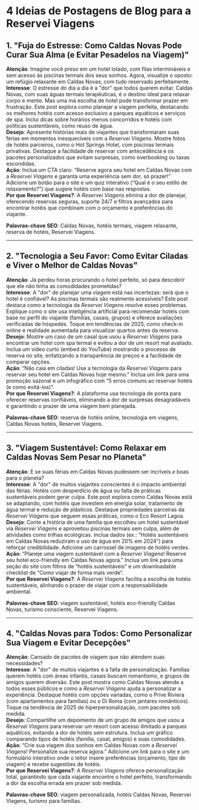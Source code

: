 # 4 Ideias de Postagens de Blog para a Reservei Viagens

## 1. "Fuja do Estresse: Como Caldas Novas Pode Curar Sua Alma (e Evitar Pesadelos na Viagem)"
**Atenção**: Imagine você preso em um hotel lotado, com filas intermináveis e sem acesso às piscinas termais dos seus sonhos. Agora, visualize o oposto: um refúgio relaxante em Caldas Novas, com tudo reservado perfeitamente.  
**Interesse**: O estresse do dia a dia é a "dor" que todos querem evitar. Caldas Novas, com suas águas termais terapêuticas, é o destino ideal para relaxar corpo e mente. Mas uma má escolha de hotel pode transformar prazer em frustração. Este post explora como planejar a viagem perfeita, destacando os melhores hotéis com acesso exclusivo a parques aquáticos e serviços de spa. Inclui dicas sobre horários menos concorridos e hotéis com políticas sustentáveis, como reuso de água.  
**Desejo**: Apresente histórias reais de viajantes que transformaram suas férias em momentos inesquecíveis com a *Reservei Viagens*. Mostre fotos de hotéis parceiros, como o Hot Springs Hotel, com piscinas termais privativas. Destaque a facilidade de reservar com antecedência e os pacotes personalizados que evitam surpresas, como overbooking ou taxas escondidas.  
**Ação**: Inclua um CTA claro: “Reserve agora seu hotel em Caldas Novas com a *Reservei Viagens* e garanta uma experiência sem dor, só prazer!” Adicione um botão para o site e um quiz interativo (“Qual é o seu estilo de relaxamento?”) que sugere hotéis com base nas respostas.  
**Por que Reservei Viagens?**: A *Reservei Viagens* elimina a dor de planejar, oferecendo reservas seguras, suporte 24/7 e filtros avançados para encontrar hotéis que combinam com o orçamento e preferências do viajante.

**Palavras-chave SEO**: Caldas Novas, hotéis termais, viagem relaxante, reserva de hotéis, Reservei Viagens.

---

## 2. "Tecnologia a Seu Favor: Como Evitar Ciladas e Viver o Melhor de Caldas Novas"
**Atenção**: Já perdeu horas procurando o hotel perfeito, só para descobrir que ele não tinha as comodidades prometidas?  
**Interesse**: A "dor" de planejar uma viagem está nas incertezas: será que o hotel é confiável? As piscinas termais são realmente acessíveis? Este post destaca como a tecnologia da *Reservei Viagens* resolve esses problemas. Explique como o site usa inteligência artificial para recomendar hotéis com base no perfil do viajante (famílias, casais, grupos) e oferece avaliações verificadas de hóspedes. Toque em tendências de 2025, como check-in online e realidade aumentada para visualizar quartos antes da reserva.  
**Desejo**: Mostre um caso de um casal que usou a *Reservei Viagens* para encontrar um hotel com spa termal e evitou a dor de um resort mal avaliado. Inclua um vídeo curto (embed do YouTube) mostrando o processo de reserva no site, enfatizando a transparência de preços e a facilidade de comparar opções.  
**Ação**: “Não caia em ciladas! Use a tecnologia da *Reservei Viagens* para reservar seu hotel em Caldas Novas hoje mesmo.” Inclua um link para uma promoção sazonal e um infográfico com “5 erros comuns ao reservar hotéis (e como evitá-los)”.  
**Por que Reservei Viagens?**: A plataforma usa tecnologia de ponta para oferecer reservas confiáveis, eliminando a dor de surpresas desagradáveis e garantindo o prazer de uma viagem bem planejada.

**Palavras-chave SEO**: reserva de hotéis online, tecnologia em viagens, Caldas Novas hotéis, Reservei Viagens.

---

## 3. "Viagem Sustentável: Como Relaxar em Caldas Novas Sem Pesar no Planeta"
**Atenção**: E se suas férias em Caldas Novas pudessem ser incríveis *e* boas para o planeta?  
**Interesse**: A "dor" de muitos viajantes conscientes é o impacto ambiental das férias. Hotéis com desperdício de água ou falta de práticas sustentáveis podem gerar culpa. Este post explora como Caldas Novas está se adaptando, com hotéis que investem em energia solar, tratamento de água termal e redução de plásticos. Destaque propriedades parceiras da *Reservei Viagens* que seguem essas práticas, como o Eco Resort Lagoa.  
**Desejo**: Conte a história de uma família que escolheu um hotel sustentável via *Reservei Viagens* e aproveitou piscinas termais sem culpa, além de atividades como trilhas ecológicas. Inclua dados (ex.: “Hotéis sustentáveis em Caldas Novas reduziram o uso de água em 20% em 2024”) para reforçar credibilidade. Adicione um carrossel de imagens de hotéis verdes.  
**Ação**: “Planeje uma viagem sustentável com a *Reservei Viagens*! Reserve seu hotel eco-friendly em Caldas Novas agora.” Inclua um link para uma seção do site com filtros de “hotéis sustentáveis” e um downloadable checklist de “Como viajar de forma mais verde”.  
**Por que Reservei Viagens?**: A *Reservei Viagens* facilita a escolha de hotéis sustentáveis, alinhando o prazer de viajar com a responsabilidade ambiental.

**Palavras-chave SEO**: viagem sustentável, hotéis eco-friendly Caldas Novas, turismo consciente, Reservei Viagens.

---

## 4. "Caldas Novas para Todos: Como Personalizar Sua Viagem e Evitar Decepções"
**Atenção**: Cansado de pacotes de viagem que não atendem suas necessidades?  
**Interesse**: A "dor" de muitos viajantes é a falta de personalização. Famílias querem hotéis com áreas infantis, casais buscam romantismo, e grupos de amigos querem diversão. Este post mostra como Caldas Novas atende a todos esses públicos e como a *Reservei Viagens* ajuda a personalizar a experiência. Destaque hotéis com opções variadas, como o Prive Riviera (com apartamentos para famílias) ou o Di Roma (com jantares românticos). Toque na tendência de 2025 de hiperpersonalização, com pacotes sob medida.  
**Desejo**: Compartilhe um depoimento de um grupo de amigos que usou a *Reservei Viagens* para reservar um resort com acesso ilimitado a parques aquáticos, evitando a dor de hotéis sem estrutura. Inclua um gráfico comparando tipos de hotéis (família, casal, amigos) e suas comodidades.  
**Ação**: “Crie sua viagem dos sonhos em Caldas Novas com a *Reservei Viagens*! Personalize sua reserva agora.” Adicione um link para o site e um formulário interativo onde o leitor insere preferências (orçamento, tipo de viagem) e recebe sugestões de hotéis.  
**Por que Reservei Viagens?**: A *Reservei Viagens* oferece personalização total, garantindo que cada viajante encontre o hotel perfeito, transformando a dor da escolha errada em prazer sob medida.

**Palavras-chave SEO**: viagem personalizada, hotéis Caldas Novas, Reservei Viagens, turismo para famílias.